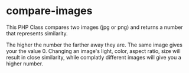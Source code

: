 compare-images
==============

This PHP Class compares two images (jpg or png) and returns a number that represents similarity. 

The higher the number the farther away they are. The same image gives your the value 0. Changing an image's light, color, aspect ratio, size will result in close similarity, while complatly different images will give you a higher number.
